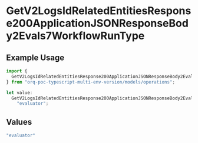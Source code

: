 # GetV2LogsIdRelatedEntitiesResponse200ApplicationJSONResponseBody2Evals7WorkflowRunType

## Example Usage

```typescript
import {
  GetV2LogsIdRelatedEntitiesResponse200ApplicationJSONResponseBody2Evals7WorkflowRunType,
} from "orq-poc-typescript-multi-env-version/models/operations";

let value:
  GetV2LogsIdRelatedEntitiesResponse200ApplicationJSONResponseBody2Evals7WorkflowRunType =
    "evaluator";
```

## Values

```typescript
"evaluator"
```